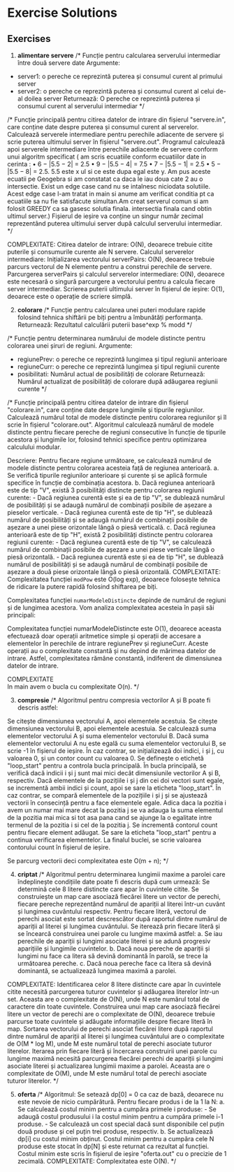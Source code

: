# Exercise Solutions

## Exercises

1. **alimentare servere**
/*
Funcție pentru calcularea serverului intermediar între două servere date
Argumente:
- server1: o pereche ce reprezintă puterea și consumul curent al primului server
- server2: o pereche ce reprezintă puterea și consumul curent al celui de-al doilea server
Returnează:
O pereche ce reprezintă puterea și consumul curent al serverului intermediar
*/

/*
Funcție principală pentru citirea datelor de intrare din fișierul "servere.in", care conține date despre puterea și consumul curent al serverelor.
Calculează serverele intermediare pentru perechile adiacente de servere și scrie puterea ultimului server în fișierul "servere.out".
Programul calculează apoi serverele intermediare între perechile adiacente de servere conform unui algoritm specificat ( am scris ecuatiile conform ecuatiilor date in cerinta : 
• 6 − |5.5 − 2| = 2.5
• 9 − |5.5 − 4| = 7.5
• 7 − |5.5 − 1| = 2.5
• 5 − |5.5 − 8| = 2.5. 5.5 este x ul si ce este dupa egal este y. Am pus aceste ecuatii pe Geogebra si am constatat ca daca le iau doua cate 2 au o intersectie. Exist un edge case cand nu se intalnesc niciodata solutiile. Acest edge case l-am tratat in main si anume am verificat conditia pt ca ecuatiile sa nu fie satisfacute simultan.Am creat serverul comun si am folosit GREEDY ca sa gasesc solutia finala. intersectia finala cand obtin ultimul server.)
Fișierul de ieșire va conține un singur număr zecimal reprezentând puterea ultimului server după calculul serverului intermediar.
*/

COMPLEXITATE:
Citirea datelor de intrare: O(N), deoarece trebuie citite puterile și consumurile curente ale N servere.
Calculul serverelor intermediare:
Inițializarea vectorului serverPairs: O(N), deoarece trebuie parcurs vectorul de N elemente pentru a construi perechile de servere.
Parcurgerea serverPairs și calculul serverelor intermediare: O(N), deoarece este necesară o singură parcurgere a vectorului pentru a calcula fiecare server intermediar.
Scrierea puterii ultimului server în fișierul de ieșire: O(1), deoarece este o operație de scriere simplă.


2. **colorare**
/*
Funcție pentru calcularea unei puteri modulare rapide folosind tehnica shiftării pe biți pentru a îmbunătăți performanța.
Returnează:
Rezultatul calculării puterii base^exp % modd
*/

/*
Funcție pentru determinarea numărului de modele distincte pentru colorarea unei șiruri de regiuni.
Argumente:
- regiunePrev: o pereche ce reprezintă lungimea și tipul regiunii anterioare
- regiuneCurr: o pereche ce reprezintă lungimea și tipul regiunii curente
- posibilitati: Numărul actual de posibilități de colorare
Returnează:
Numărul actualizat de posibilități de colorare după adăugarea regiunii curente
*/

/*
Funcție principală pentru citirea datelor de intrare din fișierul "colorare.in", care conține date despre lungimile și tipurile regiunilor.
Calculează numărul total de modele distincte pentru colorarea regiunilor și îl scrie în fișierul "colorare.out".
Algoritmul calculează numărul de modele distincte pentru fiecare pereche de regiuni consecutive în funcție de tipurile acestora și lungimile lor, folosind tehnici specifice pentru optimizarea calculului modular.

Descriere:
Pentru fiecare regiune următoare, se calculează numărul de modele distincte pentru colorarea acesteia față de regiunea anterioară.
    a. Se verifică tipurile regiunilor anterioare și curente și se aplică formule specifice în funcție de combinația acestora.
    b. Dacă regiunea anterioară este de tip "V", există 3 posibilități distincte pentru colorarea regiunii curente:
        - Dacă regiunea curentă este și ea de tip "V", se dublează numărul de posibilități și se adaugă numărul de combinații posibile de așezare a pieselor verticale.
        - Dacă regiunea curentă este de tip "H", se dublează numărul de posibilități și se adaugă numărul de combinații posibile de așezare a unei piese orizontale lângă o piesă verticală.
    c. Dacă regiunea anterioară este de tip "H", există 2 posibilități distincte pentru colorarea regiunii curente:
        - Dacă regiunea curentă este de tip "V", se calculează numărul de combinații posibile de așezare a unei piese verticale lângă o piesă orizontală.
        - Dacă regiunea curentă este și ea de tip "H", se dublează numărul de posibilități și se adaugă numărul de combinații posibile de așezare a două piese orizontale lângă o piesă orizontală.
COMPLEXITATE:
Complexitatea funcției `modPow` este O(log exp), deoarece folosește tehnica de ridicare la putere rapidă folosind shiftarea pe biți.

Complexitatea funcției `numarModeleDistincte` depinde de numărul de regiuni și de lungimea acestora. Vom analiza complexitatea acesteia în pașii săi principali:

Complexitatea funcției numarModeleDistincte este O(1), deoarece aceasta efectuează doar operații aritmetice simple și operații de accesare a elementelor în perechile de intrare regiunePrev și regiuneCurr. Aceste operații au o complexitate constantă și nu depind de mărimea datelor de intrare. Astfel, complexitatea rămâne constantă, indiferent de dimensiunea datelor de intrare.

COMPLEXITATE   
In main avem o bucla cu complexitate O(n).
*/

3. **compresie**
/*
Algoritmul pentru compresia vectorilor A și B poate fi descris astfel:

Se citește dimensiunea vectorului A, apoi elementele acestuia.
Se citește dimensiunea vectorului B, apoi elementele acestuia.
Se calculează suma elementelor vectorului A și suma elementelor vectorului B.
Dacă suma elementelor vectorului A nu este egală cu suma elementelor vectorului B, se scrie -1 în fișierul de ieșire.
În caz contrar, se inițializează doi indici, i și j, cu valoarea 0, și un contor count cu valoarea 0.
Se definește o etichetă "loop_start" pentru a controla bucla principală.
În bucla principală, se verifică dacă indicii i și j sunt mai mici decât dimensiunile vectorilor A și B, respectiv.
Dacă elementele de la pozițiile i și j din cei doi vectori sunt egale, se incrementă ambii indici și count, apoi se sare la eticheta "loop_start".
În caz contrar, se compară elementele de la pozițiile i și j și se ajustează vectorii în consecință pentru a face elementele egale. Adica daca la pozitia i avem un numar mai mare decat la pozitia j se va adauga la suma elementul de la pozitia mai mica si tot asa pana cand se ajunge la o egalitate intre termenul de la pozitia i si cel de la pozitia j.
Se incrementă contorul count pentru fiecare element adăugat.
Se sare la eticheta "loop_start" pentru a continua verificarea elementelor.
La finalul buclei, se scrie valoarea contorului count în fișierul de ieșire.

Se parcurg vectorii deci complexitatea este O(m + n);
*/


4. **criptat**
/*
Algoritmul pentru determinarea lungimii maxime a parolei care îndeplinește condițiile date poate fi descris după cum urmează:
Se determină cele 8 litere distincte care apar în cuvintele citite.
Se construiește un map care asociază fiecărei litere un vector de perechi, fiecare pereche reprezentând numărul de apariții al literei într-un cuvânt și lungimea cuvântului respectiv.
Pentru fiecare literă, vectorul de perechi asociat este sortat descrescător după raportul dintre numărul de apariții al literei și lungimea cuvântului.
Se iterează prin fiecare literă și se încearcă construirea unei parole cu lungime maximă astfel:
    a. Se iau perechile de apariții și lungimi asociate literei și se adună progresiv aparițiile și lungimile cuvintelor.
    b. Dacă noua pereche de apariții și lungimi nu face ca litera să devină dominantă în parolă, se trece la următoarea pereche.
    c. Dacă noua pereche face ca litera să devină dominantă, se actualizează lungimea maximă a parolei.

COMPLEXITATE:
Identificarea celor 8 litere distincte care apar în cuvintele citite necesită parcurgerea tuturor cuvintelor și adăugarea literelor într-un set. Aceasta are o complexitate de O(N), unde N este numărul total de caractere din toate cuvintele.
Construirea unui map care asociază fiecărei litere un vector de perechi are o complexitate de O(N), deoarece trebuie parcurse toate cuvintele și adăugate informațiile despre fiecare literă în map.
Sortarea vectorului de perechi asociat fiecărei litere după raportul dintre numărul de apariții al literei și lungimea cuvântului are o complexitate de O(M * log M), unde M este numărul total de perechi asociate tuturor literelor.
Iterarea prin fiecare literă și încercarea construirii unei parole cu lungime maximă necesită parcurgerea fiecărei perechi de apariții și lungimi asociate literei și actualizarea lungimii maxime a parolei. Aceasta are o complexitate de O(M), unde M este numărul total de perechi asociate tuturor literelor.
*/


5. **oferta**
/*
Algoritmul:
Se setează dp[0] = 0 ca caz de bază, deoarece nu este nevoie de nicio cumpărătură.
Pentru fiecare produs i de la 1 la N:
    a. Se calculează costul minim pentru a cumpăra primele i produse:
        - Se adaugă costul produsului i la costul minim pentru a cumpăra primele i-1 produse.
        - Se calculează un cost special dacă sunt disponibile cel puțin două produse și cel puțin trei produse, respectiv.
    b. Se actualizează dp[i] cu costul minim obținut.
Costul minim pentru a cumpăra cele N produse este stocat în dp[N] și este returnat ca rezultat al funcției.
Costul minim este scris în fișierul de ieșire "oferta.out" cu o precizie de 1 zecimală.
COMPLEXITATE:
Complexitatea este O(N).
*/



